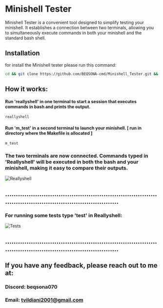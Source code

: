 # Minishell Tester
Minishell Tester is a convenient tool designed to simplify testing your minishell. It establishes a connection between two terminals, allowing you to simultaneously execute commands in both your minishell and the standard bash shell.

## Installation

for install the Minishell tester please run this command:
```bash
cd && git clone https://github.com/BEQSONA-cmd/Minishell_Tester.git && cd Minishell_Tester && ./install.sh
```
## How it works: 
#### Run 'reallyshell' in one terminal to start a session that executes commands in bash and prints the output.
```bash
reallyshell
```

#### Run 'm_test' in a second terminal to launch your minishell. [ run in directory where the Makefile is allocated ]
```bash
m_test
```

### The two terminals are now connected. Commands typed in 'Reallyshell' will be executed in both the bash and your minishell, making it easy to compare their outputs.
![Reallyshell](https://github.com/BEQSONA-cmd/Minishell_Tester/blob/main/gifs/Reallyshell.gif)

## ............................................................................................................................
### For running some tests type 'test' in Reallyshell:
![Tests](https://github.com/BEQSONA-cmd/Minishell_Tester/blob/main/gifs/Tests.gif)
## ............................................................................................................................
## If you have any feedback, please reach out to me at:
### Discord: beqsona070
### Email: tvildiani2001@gmail.com
